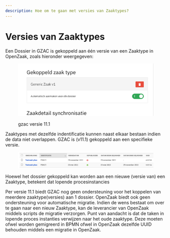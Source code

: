 ```yaml
---
description: Hoe om te gaan met versies van Zaaktypes?
---
```


# Versies van Zaaktypes

Een Dossier in GZAC is gekoppeld aan één versie van een Zaaktype in OpenZaak, zoals hieronder weergegeven:&#x20;

<figure><img src="../.gitbook/assets/Screenshot 2023-11-09 at 16.28.45.png" alt="GZAC versie 11.1"><figcaption><p>gzac versie 11.1</p></figcaption></figure>

Zaaktypes met dezelfde indentificatie kunnen naast elkaar bestaan indien de data niet overlappen. GZAC is (v11.1) gekoppeld aan een specifieke versie.&#x20;

<figure><img src="../.gitbook/assets/Screenshot 2023-11-09 at 16.33.58.png" alt=""><figcaption></figcaption></figure>

Hoewel het dossier gekoppeld kan worden aan een nieuwe (versie van) een Zaaktype, betekent dat lopende procesinstancies&#x20;

Per versie 11.1 biedt GZAC nog geen ondersteuning voor het koppelen van meerdere zaaktype(versies) aan 1 dossier. OpenZaak biedt ook geen ondersteuning voor automatische migratie. Indien de wens bestaat om over te gaan naar een nieuw Zaaktype, kan de leverancier van OpenZaak middels scripts de migratie verzorgen. Punt van aandacht is dat de taken in lopende proces instanties verwijzen naar het oude zaaktype. Deze moeten ofwel worden gemigreerd in BPMN ofwel in OpenZaak dezelfde UUID behouden middels een migratie in OpenZaak. &#x20;





